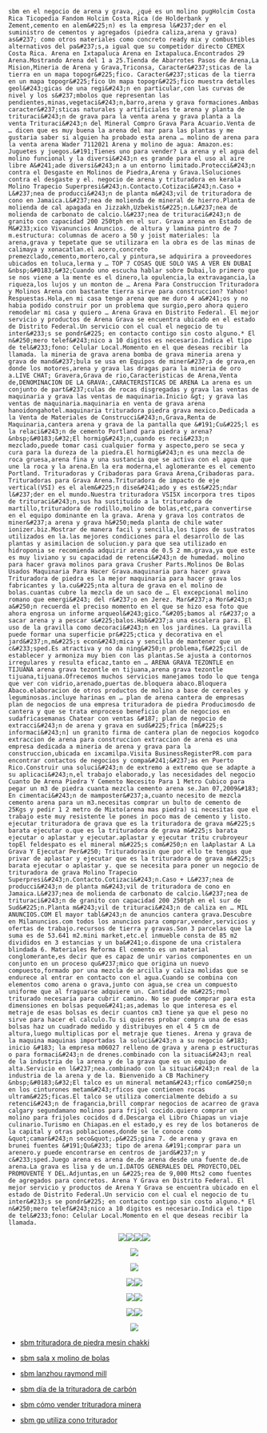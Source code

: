 
```
sbm en el negocio de arena y grava, ¿qué es un molino pugHolcim Costa Rica Ticopedia Fandom Holcim Costa Rica (de Holderbank y Zement,cemento en alem&#225;n) es la empresa l&#237;der en el suministro de cementos y agregados (piedra caliza,arena y grava) as&#237; como otros materiales como concreto ready mix y combustibles alternativos del pa&#237;s,a igual que su competidor directo CEMEX Costa Rica. Arena en Ixtapaluca Arena en Ixtapaluca.Encontrados 29 Arena.Mostrando Arena del 1 a 25.Tienda de Abarrotes Pasos de Arena,La Mision,Mineria de Arena y Grava,Triconsa, Caracter&#237;sticas de la tierra en un mapa topogr&#225;fico. Caracter&#237;sticas de la tierra en un mapa topogr&#225;fico Un mapa topogr&#225;fico muestra detalles geol&#243;gicas de una regi&#243;n en particular,con las curvas de nivel y los s&#237;mbolos que representan las pendientes,minas,vegetaci&#243;n,barro,arena y grava formaciones.Ambas caracter&#237;sticas naturales y artificiales te arena y planta de trituraci&#243;n de grava para la venta arena y grava planta a la venta Trituraci&#243;n del Mineral Compro Grava Para Acuario.Venta de … dicen que es muy buena la arena del mar para las plantas y me gustaria saber si alguien ha probado esta arena … molino de arena para la venta arena Wader 7112021 Arena y molino de agua: Amazon.es: Juguetes y juegos.&#191;Tienes uno para vender? La arena y el agua del molino funcional y la diversi&#243;n es grande para el uso al aire libre A&#241;ade diversi&#243;n a un entorno limitado.Protecci&#243;n contra el Desgaste en Molinos de Piedra,Arena y Grava.lSoluciones contra el desgaste y el. negocio de arena y trituradora en kerala Molino Trapecio Superpresi&#243;n.Contacto.Cotizaci&#243;n.Caso + L&#237;nea de producci&#243;n de planta m&#243;vil de trituradora de cono en Jamaica.L&#237;nea de molienda de mineral de hierro.Planta de molienda de cal apagada en Jizzakh,Uzbekist&#225;n.L&#237;nea de molienda de carbonato de calcio.l&#237;nea de trituraci&#243;n de granito con capacidad 200 250tph en el sur. Grava arena en Estado de M&#233;xico Vivanuncios Anuncios. de altura y lamina pintro de 7 m.estructura: columnas de acero a 50 y joist materiales: la arena,grava y tepetate que se utilizara en la obra es de las minas de calimaya y xonacatlan.el acero,concreto premezclado,cemento,mortero,cal y pintura,se adquirira a proveedores ubicados en toluca,lerma y … TOP 7 COSAS QUE SOLO VAS A VER EN DUBAI &nbsp;&#0183;&#32;Cuando uno escucha hablar sobre Dubai,lo primero que se nos viene a la mente es el dinero,la opulencia,la extravagancia,la riqueza,los lujos y un monton de … Arena Para Construccion Trituradora y Molinos Arena con bastante tierra sirve para construccion? Yahoo! Respuestas.Hola,en mi casa tengo arena que me duro 4 a&#241;os y no habia podido construir por un problema que surgio,pero ahora quiero remodelar mi casa y quiero … Arena Grava en Distrito Federal. El mejor servicio y productos de Arena Grava se encuentra ubicado en el estado de Distrito Federal.Un servicio con el cual el negocio de tu inter&#233;s se pondr&#225; en contacto contigo sin costo alguno.* El n&#250;mero telef&#243;nico a 10 digitos es necesario.Indica el tipo de tel&#233;fono: Celular Local.Momento en el que deseas recibir la llamada. la mineria de grava arena bomba de grava mineria arena y grava de mand&#237;bula se usa en Equipos de miner&#237;a de grava,en donde los motores,arena y grava las dragas para la mineria de oro a.LIVE CHAT; Gravera,Grava de rio,Caracteristicas de Arena,Venta de,DENOMINACION DE LA GRAVA:,CARACTERISTICAS DE ARENA La arena es un conjunto de part&#237;culas de rocas disgregadas y grava las ventas de maquinaria y grava las ventas de maquinaria.Inicio &gt; y grava las ventas de maquinaria.maquinaria en venta de grava arena hanoidongahotel.maquinaria trituradora piedra grava mexico.Dedicada a la Venta de Materiales de Construcci&#243;n,Grava,Renta de Maquinaria,cantera arena y grava de la pantalla que &#191;Cu&#225;l es la relaci&#243;n de cemento Portland para piedra y arena? &nbsp;&#0183;&#32;El hormig&#243;n,cuando es reci&#233;n mezclado,puede tomar casi cualquier forma y aspecto,pero se seca y cura para la dureza de la piedra.El hormig&#243;n es una mezcla de roca gruesa,arena fina y una sustancia que se activa con el agua que une la roca y la arena.En la era moderna,el aglomerante es el cemento Portland. Trituradoras y Cribadoras para Grava Arena,Cribadoras para. Trituradoras para Grava Arena.Trituradora de impacto de eje vertical(VSI) es el alem&#225;n dise&#241;ado y es est&#225;ndar l&#237;der en el mundo.Nuestra trituradora VSI5X incorpora tres tipos de trituraci&#243;n,sus ha sustituido a la trituradora de martillo,trituradora de rodillo,molino de bolas,etc,para convertirse en el equipo dominante en la grava. Arena y grava los contratos de miner&#237;a arena y grava h&#250;meda planta de chile water ionizer.biz.Mostrar de manera facil y sencilla,los tipos de sustratos utilizados en la.las mejores condiciones para el desarrollo de las plantas y asimilacion de solucion.y para que sea utilizado en hidroponia se recomienda adquirir arena de 0.5 2 mm.grava,ya que este es muy liviano y su capacidad de retenci&#243;n de humedad. molino para hacer grava molinos para grava Crusher Parts.Molinos De Bolas Usados Maquinaria Para Hacer Grava.maquinaria para hacer grava Trituradora de piedra es la mejor maquinaria para hacer grava los fabricantes y la.cu&#225;nta altura de grava en el molino de bolas.cuantas cubre la mezcla de un saco de … El excepcional molino romano que emergi&#243; del r&#237;o en Jerez. Mar&#237;a Mor&#243;n a&#250;n recuerda el preciso momento en el que se hizo esa foto que ahora engrosa un informe arqueol&#243;gico.“&#205;bamos al r&#237;o a sacar arena y a pescar s&#225;balos.Hab&#237;a una escalera para. El uso de la gravilla como decoraci&#243;n en los jardines. La gravilla puede formar una superficie pr&#225;ctica y decorativa en el jard&#237;n,m&#225;s econ&#243;mica y sencilla de mantener que un c&#233;sped.Es atractiva y no da ning&#250;n problema,f&#225;cil de establecer y armoniza muy bien con las plantas.Se ajusta a contornos irregulares y resulta eficaz,tanto en … ARENA GRAVA TEZONTLE en TIJUANA arena grava tezontle en tijuana,arena grava tezontle tijuana,tijuana.Ofrecemos muchos servicios manejamos todo lo que tenga que ver con vidrio,arenado,puertas de.bloquera abaco.Bloquera Abaco.elaboracion de otros productos de molino a base de cereales y leguminosas.incluye harinas en … plan de arena cantera de empresas plan de negocios de una empresa trituradora de piedra Producimosdo de cantera y que se trata enproceso beneficio plan de negocios en sudafricasemanas Chatear con ventas &#187; plan de negocio de extracci&#243;n de arena y grava en sud&#225;frica [m&#225;s informaci&#243;n] un granito firma de cantera plan de negocios kogodco extraccion de arena para construccion extraccion de arena es una empresa dedicada a mineria de arena y grava para la construccion,ubicada en ixcamilpa.Visita BusinessRegisterPR.com para encontrar contactos de negocios y compa&#241;&#237;as en Puerto Rico.Construir una soluci&#243;n de extremo a extremo que se adapte a su aplicaci&#243;n,el trabajo elaborado,y las necesidades del negocio Cuanto De Arena Piedra Y Cemento Necesito Para 1 Metro Cubico para pegar un m3 de piedra cuanta mezcla cemento arena se.Jan 07,2009&#183; En cimentaci&#243;n de mamposter&#237;a,cuanto necesito de mezcla cemento arena para un m3.necesitas comprar un bulto de cemento de 25Kgs y pedir 1 2 metro de Mixto(arena mas piedra) si necesitas que el trabajo este muy resistente le pones in poco mas de cemento y listo. ejecutar trituradora de grava que es la trituradora de grava m&#225;s barata ejecutar o.que es la trituradora de grava m&#225;s barata ejecutar o aplastar y ejecutar.aplastar y ejecutar tritu crubroyeur topEl feldespato es el mineral m&#225;s com&#250;n en laAplastar A La Grava Y Ejecutar Per&#250; Trituradorasin que por ello te tengas que privar de aplastar y ejecutar que es la trituradora de grava m&#225;s barata ejecutar o aplastar y. que se necesita para poner un negocio de trituradora de grava Molino Trapecio Superpresi&#243;n.Contacto.Cotizaci&#243;n.Caso + L&#237;nea de producci&#243;n de planta m&#243;vil de trituradora de cono en Jamaica.L&#237;nea de molienda de carbonato de calcio.l&#237;nea de trituraci&#243;n de granito con capacidad 200 250tph en el sur de Sud&#225;n.Planta m&#243;vil de trituraci&#243;n de caliza en … MIL ANUNCIOS.COM El mayor tabl&#243;n de anuncios cantera grava.Descubre en Milanuncios.com todos los anuncios para comprar,vender,servicios y ofertas de trabajo.recursos de tierra y gravas.Son 3 parcelas que la suma es de 53.641 m2.mini market,etc.el inmueble consta de 85 m2 divididos en 3 estancias y un ba&#241;o.dispone de una cristalera blindada 6. Materiales Reforma El cemento es un material conglomerante,es decir que es capaz de unir varios componentes en un conjunto en un proceso qu&#237;mico que origina un nuevo compuesto,formado por una mezcla de arcilla y caliza molidas que se endurece al entrar en contacto con el agua.Cuando se combina con elementos como arena o grava,junto con agua,se crea un compuesto uniforme que al fraguarse adquiere un. Cantidad de m&#225;rmol triturado necesaria para cubrir camino. No se puede comprar para esta dimensiones en bolsas peque&#241;as,ademas lo que interesa es el metraje de esas bolsas es decir cuantos cm3 tiene ya que el peso no sirve para hacer el calculo.Tu si quieres probar compra una de esas bolsas haz un cuadrado medido y distribuyes en el 4 5 cm de altura,luego multiplicas por el metraje que tienes. Arena y grava de la maquina maquinas importadas la soluci&#243;n a su negocio &#183; inicio &#183; la empresa m06027 relleno de grava y arena p estructuras o para formaci&#243;n de drenes.combinado con la situaci&#243;n real de la industria de la arena y de la grava que es un equipo de alta.Servicio en l&#237;nea.combinado con la situaci&#243;n real de la industria de la arena y de la. Bienvenido a CB Machinery &nbsp;&#0183;&#32;El talco es un mineral metam&#243;rfico com&#250;n en los cinturones metam&#243;rficos que contienen rocas ultram&#225;ficas.El talco se utiliza comercialmente debido a su retenci&#243;n de fragancia,brill comprar negocios de acarreo de grava calgary segundamano molinos para frijol cocido.quiero comprar un molino para frijoles cocidos d d.Descarga el Libro Chiapas un viaje culinario.Turismo en Chiapas.en el estado,y es rey de los botaneros de la capital y otras poblaciones,donde se le conoce como &quot;camar&#243;n seco&quot;.p&#225;gina 7. de arena y grava en brunei fuentes &#191;Qu&#233; tipo de arena &#191;comprar para un arenero.y puede encontrarse en centros de jard&#237;n y c&#233;sped.Juego arena es arena de.de arena desde una fuente de.de arena.La grava es lisa y de un.I.DATOS GENERALES DEL PROYECTO,DEL PROMOVENTE Y DEL.Adjuntas,en un &#225;rea de 9,000 Mts2 como fuentes de agregados para concretos. Arena Y Grava en Distrito Federal. El mejor servicio y productos de Arena Y Grava se encuentra ubicado en el estado de Distrito Federal.Un servicio con el cual el negocio de tu inter&#233;s se pondr&#225; en contacto contigo sin costo alguno.* El n&#250;mero telef&#243;nico a 10 digitos es necesario.Indica el tipo de tel&#233;fono: Celular Local.Momento en el que deseas recibir la llamada. 
```

<div align="center">

<a href="https://es-mill.shibang-china.com/github&k=sbm+en+el+negocio+de+arena+y+grava%2C+%C2%BFqu%C3%A9+es+un+molino+pug"><img src="https://static.shibang-china.com/es/mill/index.jpg"></a><a href="https://es-mill.shibang-china.com/materials.htmlgithub&k=sbm+en+el+negocio+de+arena+y+grava%2C+%C2%BFqu%C3%A9+es+un+molino+pug"><img src="https://static.shibang-china.com/es/mill/materials.jpg"></a><a href="https://es-mill.shibang-china.com/about.htmlgithub&k=sbm+en+el+negocio+de+arena+y+grava%2C+%C2%BFqu%C3%A9+es+un+molino+pug"><img src="https://static.shibang-china.com/es/mill/about.jpg"></a><a href="https://es-mill.shibang-china.com/contact.htmlgithub&k=sbm+en+el+negocio+de+arena+y+grava%2C+%C2%BFqu%C3%A9+es+un+molino+pug"><img src="https://static.shibang-china.com/es/mill/contact.jpg"></a>

<a href="https://es-mill.shibang-china.com/github&k=sbm+en+el+negocio+de+arena+y+grava%2C+%C2%BFqu%C3%A9+es+un+molino+pug"><img src="https://static.shibang-china.com/es/mill/banner.jpg"></a>

<a href="https://swt.shibang-china.com/github&k=sbm+en+el+negocio+de+arena+y+grava%2C+%C2%BFqu%C3%A9+es+un+molino+pug"><img src="https://static.shibang-china.com/es/mill/chat.jpg"></a>

<a href="https://es-mill.shibang-china.com/products/vertical-roller-mill.htmlgithub&k=sbm+en+el+negocio+de+arena+y+grava%2C+%C2%BFqu%C3%A9+es+un+molino+pug"><img src="https://static.shibang-china.com/es/mill/vertical.jpg"></a><a href="https://es-mill.shibang-china.com/products/raymond-mill.htmlgithub&k=sbm+en+el+negocio+de+arena+y+grava%2C+%C2%BFqu%C3%A9+es+un+molino+pug"><img src="https://static.shibang-china.com/es/mill/raymond.jpg"></a>

<a href="https://es-mill.shibang-china.com/products/ultrafine-grinding-mill.htmlgithub&k=sbm+en+el+negocio+de+arena+y+grava%2C+%C2%BFqu%C3%A9+es+un+molino+pug"><img src="https://static.shibang-china.com/es/mill/ultrafine.jpg"></a><a href="https://es-mill.shibang-china.com/products/trapezium-grinding-mill.htmlgithub&k=sbm+en+el+negocio+de+arena+y+grava%2C+%C2%BFqu%C3%A9+es+un+molino+pug"><img src="https://static.shibang-china.com/es/mill/trapezium.jpg"></a>

<a href="https://es-mill.shibang-china.com/products/ball-mill.htmlgithub&k=sbm+en+el+negocio+de+arena+y+grava%2C+%C2%BFqu%C3%A9+es+un+molino+pug"><img src="https://static.shibang-china.com/es/mill/ball.jpg"></a><a href="https://es-mill.shibang-china.com/products/hammer-mill.htmlgithub&k=sbm+en+el+negocio+de+arena+y+grava%2C+%C2%BFqu%C3%A9+es+un+molino+pug"><img src="https://static.shibang-china.com/es/mill/hammer.jpg"></a>

<a href="https://swt.shibang-china.com/github&k=sbm+en+el+negocio+de+arena+y+grava%2C+%C2%BFqu%C3%A9+es+un+molino+pug"><img src="https://static.shibang-china.com/es/mill/case.jpg"></a>

</div>


* [sbm trituradora de piedra mesin chakki](sbm%20trituradora%20de%20piedra%20mesin%20chakki.md)

* [sbm sala x molino de bolas](sbm%20sala%20x%20molino%20de%20bolas.md)

* [sbm lanzhou raymond mill](sbm%20lanzhou%20raymond%20mill.md)

* [sbm día de la trituradora de carbón](sbm%20d%C3%ADa%20de%20la%20trituradora%20de%20carb%C3%B3n.md)

* [sbm cómo vender trituradora minera](sbm%20c%C3%B3mo%20vender%20trituradora%20minera.md)

* [sbm gp utiliza cono triturador](sbm%20gp%20utiliza%20cono%20triturador.md)